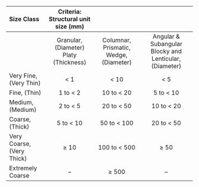 | Size Class              |Criteria: Structural unit size (mm)          |||
|:------------------------|:---------------------------------:|:---:|:---:|
|&nbsp;|Granular, (Diameter) Platy (Thickness)| Columnar, Prismatic, Wedge, (Diameter)|Angular & Subangular Blocky and Lenticular, (Diameter)|
|Very Fine, (Very Thin)   |      < 1      |   < 10      |    < 5      |
|Fine, (Thin)             |    1 to < 2   | 10 to < 20  |  5 to < 10  |
|Medium, (Medium)         |    2 to < 5   | 20 to < 50  |  10 to < 20 |
|Coarse, (Thick)          |    5 to < 10  | 50 to < 100 |  20 to < 50 |
|Very Coarse, (Very Thick)|     &ge; 10   | 100 to < 500|   &ge; 50   |
|Extremely Coarse         |        –      |   &ge; 500  |       –     |

